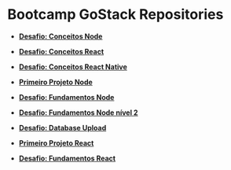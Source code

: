 # Bootcamp GoStack Repositories
- **[Desafio: Conceitos Node](https://github.com/lucasnjsilva/desafio-conceitos-node)**
- **[Desafio: Conceitos React](https://github.com/lucasnjsilva/desafio-conceitos-react)**
- **[Desafio: Conceitos React Native](https://github.com/lucasnjsilva/desafio-conceitos-react-native)**

- **[Primeiro Projeto Node](https://github.com/lucasnjsilva/primeiro-projeto-node)**
- **[Desafio: Fundamentos Node](https://github.com/lucasnjsilva/gostack-template-fundamentos-node)**
- **[Desafio: Fundamentos Node nível 2](https://github.com/lucasnjsilva/fundamentos-node-nivel-02)**
- **[Desafio: Database Upload](https://github.com/lucasnjsilva/desafio-database-upload)**

- **[Primeiro Projeto React](https://github.com/lucasnjsilva/primeiro-projeto-react-gostack)**
- **[Desafio: Fundamentos React](https://github.com/lucasnjsilva/fundamentos-reactjs)**
